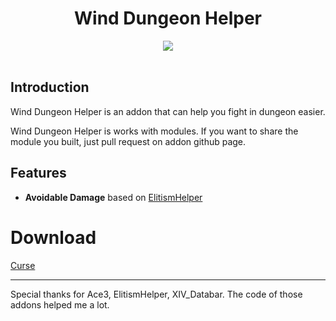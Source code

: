 <div align="center">
<h1>Wind Dungeon Helper</h1>
<img src="https://img.shields.io/badge/Version-1.0-green.svg?longCache=true&style=flat"/>
</div><br>

## Introduction
Wind Dungeon Helper is an addon that can help you fight in dungeon easier.

Wind Dungeon Helper is works with modules. If you want to share the module you built, just pull request on addon github page.

## Features
- **Avoidable Damage** based on [ElitismHelper](https://wow.curseforge.com/projects/elitismhelper)

# Download
[Curse](https://wow.curseforge.com/projects/wind-dungeon-helper)

---

Special thanks for Ace3, ElitismHelper, XIV_Databar.
The code of those addons helped me a lot.
